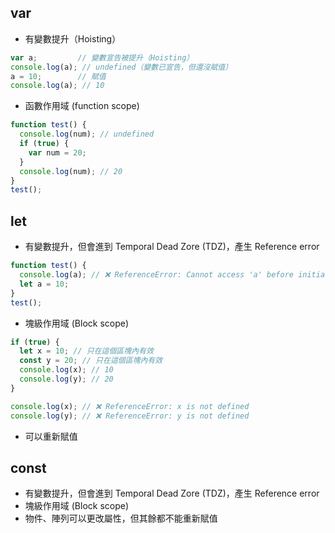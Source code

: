 
## var

- 有變數提升（Hoisting）

```js
var a;         // 變數宣告被提升（Hoisting）
console.log(a); // undefined（變數已宣告，但還沒賦值）
a = 10;        // 賦值
console.log(a); // 10
```

- 函數作用域 (function scope)

```js
function test() {
  console.log(num); // undefined
  if (true) {
    var num = 20;
  }
  console.log(num); // 20
}
test();
```

## let

- 有變數提升，但會進到 Temporal Dead Zore (TDZ)，產生 Reference error

```js
function test() {
  console.log(a); // ❌ ReferenceError: Cannot access 'a' before initialization
  let a = 10;
}
test();
```

- 塊級作用域 (Block scope)
  
```js
if (true) {
  let x = 10; // 只在這個區塊內有效
  const y = 20; // 只在這個區塊內有效
  console.log(x); // 10
  console.log(y); // 20
}

console.log(x); // ❌ ReferenceError: x is not defined
console.log(y); // ❌ ReferenceError: y is not defined
```

- 可以重新賦值

## const

 - 有變數提升，但會進到 Temporal Dead Zore (TDZ)，產生 Reference error
- 塊級作用域 (Block scope)
- 物件、陣列可以更改屬性，但其餘都不能重新賦值
